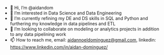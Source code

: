 - 👋 Hi, I’m @aidandom
- 👀 I’m interested in Data Science and Data Engineering
- 🌱 I’m currently refining my DE and DS skills in SQL and Python and furthering my knowledge in data pipelines and ETL
- 💞️ I’m looking to collaborate on modeling or analytics projects in addition to any data pipelining work
- 📫 How to reach me, email: aidannoeldominguez@gmail.com, linkedin: https://www.linkedin.com/in/aidan-dominguez/

<!---
aidandom/aidandom is a ✨ special ✨ repository because its `README.md` (this file) appears on your GitHub profile.
You can click the Preview link to take a look at your changes.
--->
